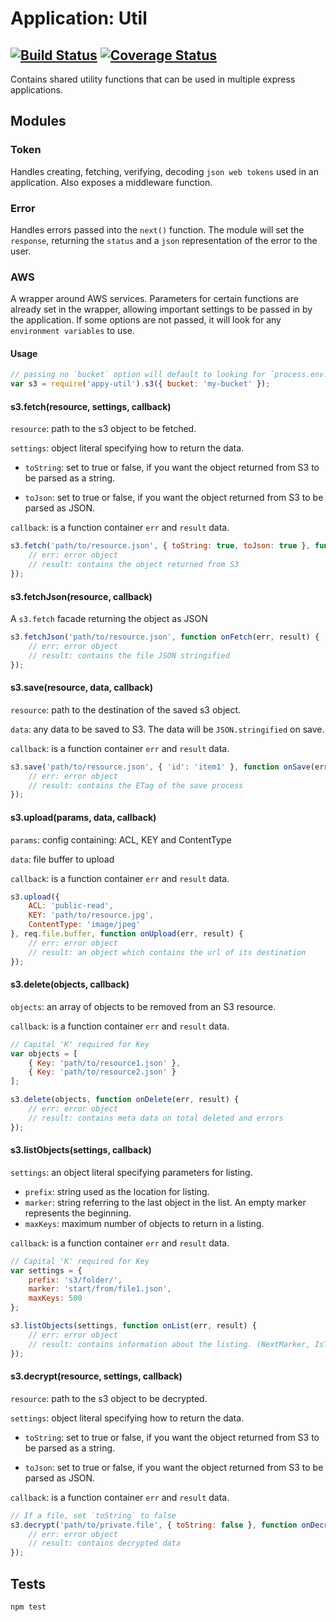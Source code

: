 # Application: Util

[![Build Status](https://travis-ci.org/ashx89/app-util.svg?branch=master)](https://travis-ci.org/ashx89/app-util) [![Coverage Status](https://coveralls.io/repos/github/ashx89/app-util/badge.svg?branch=master)](https://coveralls.io/github/ashx89/app-util?branch=master)
---

Contains shared utility functions that can be used in multiple express applications.

## Modules

### Token
Handles creating, fetching, verifying, decoding `json web tokens` used in an application. Also exposes a middleware function.

### Error
Handles errors passed into the `next()` function. The module will set the `response`, returning the `status` and a `json` representation of the error to the user.

### AWS
A wrapper around AWS services. Parameters for certain functions are already set in the wrapper, allowing important settings to be passed in by the application.
If some options are not passed, it will look for any `environment variables` to use.

#### Usage
```javascript
// passing no `bucket` option will default to looking for `process.env.S3_BUCKET`
var s3 = require('appy-util').s3({ bucket: 'my-bucket' });
```

#### s3.fetch(resource, settings, callback)

`resource`: path to the s3 object to be fetched.

`settings`: object literal specifying how to return the data.
   - `toString`: set to true or false, if you want the object returned from S3 to be parsed as a string.
    
   - `toJson`: set to true or false, if you want the object returned from S3 to be parsed as JSON.
    
`callback`: is a function container `err` and `result` data.

```javascript
s3.fetch('path/to/resource.json', { toString: true, toJson: true }, function onFetch(err, result) {
    // err: error object
    // result: contains the object returned from S3
});
```

#### s3.fetchJson(resource, callback)

A `s3.fetch` facade returning the object as JSON

```javascript
s3.fetchJson('path/to/resource.json', function onFetch(err, result) {
    // err: error object
    // result: contains the file JSON stringified
});
```

#### s3.save(resource, data, callback)

`resource`: path to the destination of the saved s3 object.

`data`: any data to be saved to S3. The data will be `JSON.stringified` on save.

`callback`: is a function container `err` and `result` data.

```javascript
s3.save('path/to/resource.json', { 'id': 'item1' }, function onSave(err, result) {
    // err: error object
    // result: contains the ETag of the save process
});
```

#### s3.upload(params, data, callback)

`params`: config containing: ACL, KEY and ContentType

`data`: file buffer to upload

`callback`: is a function container `err` and `result` data.

```javascript
s3.upload({
    ACL: 'public-read',
    KEY: 'path/to/resource.jpg',
    ContentType: 'image/jpeg'
}, req.file.buffer, function onUpload(err, result) {
    // err: error object
    // result: an object which contains the url of its destination
});
```

#### s3.delete(objects, callback)

`objects`: an array of objects to be removed from an S3 resource.

`callback`: is a function container `err` and `result` data.

```javascript
// Capital 'K' required for Key
var objects = [
    { Key: 'path/to/resource1.json' },
    { Key: 'path/to/resource2.json' }
];

s3.delete(objects, function onDelete(err, result) {
    // err: error object
    // result: contains meta data on total deleted and errors 
});
```

#### s3.listObjects(settings, callback)

`settings`: an object literal specifying parameters for listing.
   - `prefix`: string used as the location for listing.
   - `marker`: string referring to the last object in the list. An empty marker represents the beginning.
   - `maxKeys`: maximum number of objects to return in a listing.

`callback`: is a function container `err` and `result` data.

```javascript
// Capital 'K' required for Key
var settings = {
    prefix: 's3/folder/',
    marker: 'start/from/file1.json',
    maxKeys: 500
};

s3.listObjects(settings, function onList(err, result) {
    // err: error object
    // result: contains information about the listing. (NextMarker, IsTruncated, Contents, etc.)
});
```

#### s3.decrypt(resource, settings, callback)

`resource`: path to the s3 object to be decrypted.

`settings`: object literal specifying how to return the data.
   - `toString`: set to true or false, if you want the object returned from S3 to be parsed as a string.
    
   - `toJson`: set to true or false, if you want the object returned from S3 to be parsed as JSON.
    
`callback`: is a function container `err` and `result` data.

```javascript
// If a file, set `toString` to false
s3.decrypt('path/to/private.file', { toString: false }, function onDecrypt(err, result) {
    // err: error object
    // result: contains decrypted data
});
```

## Tests

~~~
npm test
~~~